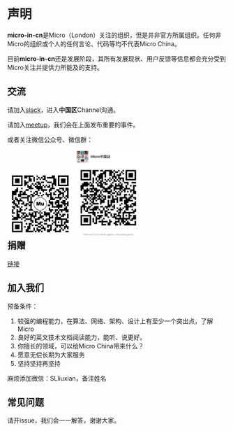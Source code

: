 # 声明

**micro-in-cn**是Micro（London）关注的组织，但是并非官方所属组织。任何非Micro的组织或个人的任何言论、代码等均不代表Micro China。

目前**micro-in-cn**还是发展阶段，其所有发展现状、用户反馈等信息都会充分受到Micro关注并提供力所能及的支持。

## 交流

请加入[slack](http://slack.micro.mu/)，进入**中国区**Channel沟通。

请加入[meetup](https://www.meetup.com/Micro-Services-Network/)，我们会在上面发布重要的事件。

或者关注微信公众号、微信群：
<div style="float:left">
<img src="https://github.com/micro-in-cn/Notice/raw/master/donation/wx_qrcode.jpg" width="30%">
<img src="https://github.com/micro-in-cn/Notice/raw/master/donation/wx_group_v1.png" width="30%"> 
</div>

## 捐赠

[链接](./donation/README.md)

## 加入我们

预备条件：

1. 较强的编程能力，在算法、网络、架构、设计上有至少一个突出点，了解Micro
2. 良好的英文技术文档阅读能力，能听、说更好。
3. 你擅长的领域，可以给Micro China带来什么？
4. 愿意无偿长期为大家服务
5. 坚持坚持再坚持

麻烦添加微信：SLliuxian，备注姓名

## 常见问题

请开issue，我们会一一解答，谢谢大家。
